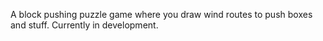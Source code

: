 A block pushing puzzle game where you draw wind routes to push boxes and stuff. Currently in development. 
